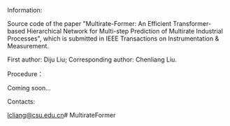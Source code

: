 Information:

Source code of the paper "Multirate-Former: An Efficient Transformer-based Hierarchical Network for Multi-step Prediction of Multirate Industrial Processes", which is submitted in IEEE Transactions on Instrumentation & Measurement.

First author: Diju Liu; Corresponding author: Chenliang Liu.

Procedure：

Coming soon...

Contacts:

lcliang@csu.edu.cn# MultirateFormer
